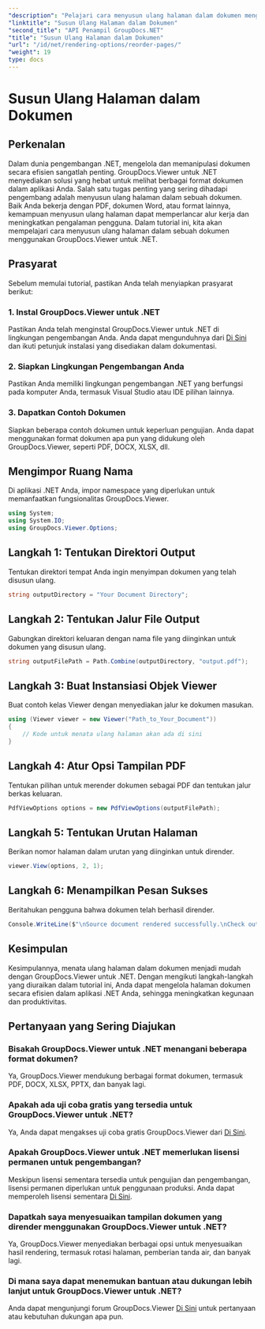 ```yaml
---
"description": "Pelajari cara menyusun ulang halaman dalam dokumen menggunakan GroupDocs.Viewer untuk .NET. Ikuti tutorial langkah demi langkah kami untuk manajemen dokumen yang lancar."
"linktitle": "Susun Ulang Halaman dalam Dokumen"
"second_title": "API Penampil GroupDocs.NET"
"title": "Susun Ulang Halaman dalam Dokumen"
"url": "/id/net/rendering-options/reorder-pages/"
"weight": 19
type: docs
---
```

# Susun Ulang Halaman dalam Dokumen

## Perkenalan
Dalam dunia pengembangan .NET, mengelola dan memanipulasi dokumen secara efisien sangatlah penting. GroupDocs.Viewer untuk .NET menyediakan solusi yang hebat untuk melihat berbagai format dokumen dalam aplikasi Anda. Salah satu tugas penting yang sering dihadapi pengembang adalah menyusun ulang halaman dalam sebuah dokumen. Baik Anda bekerja dengan PDF, dokumen Word, atau format lainnya, kemampuan menyusun ulang halaman dapat memperlancar alur kerja dan meningkatkan pengalaman pengguna. Dalam tutorial ini, kita akan mempelajari cara menyusun ulang halaman dalam sebuah dokumen menggunakan GroupDocs.Viewer untuk .NET.
## Prasyarat
Sebelum memulai tutorial, pastikan Anda telah menyiapkan prasyarat berikut:
### 1. Instal GroupDocs.Viewer untuk .NET
Pastikan Anda telah menginstal GroupDocs.Viewer untuk .NET di lingkungan pengembangan Anda. Anda dapat mengunduhnya dari [Di Sini](https://releases.groupdocs.com/viewer/net/) dan ikuti petunjuk instalasi yang disediakan dalam dokumentasi.
### 2. Siapkan Lingkungan Pengembangan Anda
Pastikan Anda memiliki lingkungan pengembangan .NET yang berfungsi pada komputer Anda, termasuk Visual Studio atau IDE pilihan lainnya.
### 3. Dapatkan Contoh Dokumen
Siapkan beberapa contoh dokumen untuk keperluan pengujian. Anda dapat menggunakan format dokumen apa pun yang didukung oleh GroupDocs.Viewer, seperti PDF, DOCX, XLSX, dll.

## Mengimpor Ruang Nama
Di aplikasi .NET Anda, impor namespace yang diperlukan untuk memanfaatkan fungsionalitas GroupDocs.Viewer.

```csharp
using System;
using System.IO;
using GroupDocs.Viewer.Options;
```
## Langkah 1: Tentukan Direktori Output
Tentukan direktori tempat Anda ingin menyimpan dokumen yang telah disusun ulang.
```csharp
string outputDirectory = "Your Document Directory";
```
## Langkah 2: Tentukan Jalur File Output
Gabungkan direktori keluaran dengan nama file yang diinginkan untuk dokumen yang disusun ulang.
```csharp
string outputFilePath = Path.Combine(outputDirectory, "output.pdf");
```
## Langkah 3: Buat Instansiasi Objek Viewer
Buat contoh kelas Viewer dengan menyediakan jalur ke dokumen masukan.
```csharp
using (Viewer viewer = new Viewer("Path_to_Your_Document"))
{
    // Kode untuk menata ulang halaman akan ada di sini
}
```
## Langkah 4: Atur Opsi Tampilan PDF
Tentukan pilihan untuk merender dokumen sebagai PDF dan tentukan jalur berkas keluaran.
```csharp
PdfViewOptions options = new PdfViewOptions(outputFilePath);
```
## Langkah 5: Tentukan Urutan Halaman
Berikan nomor halaman dalam urutan yang diinginkan untuk dirender.
```csharp
viewer.View(options, 2, 1);
```
## Langkah 6: Menampilkan Pesan Sukses
Beritahukan pengguna bahwa dokumen telah berhasil dirender.
```csharp
Console.WriteLine($"\nSource document rendered successfully.\nCheck output in {outputDirectory}.");
```

## Kesimpulan
Kesimpulannya, menata ulang halaman dalam dokumen menjadi mudah dengan GroupDocs.Viewer untuk .NET. Dengan mengikuti langkah-langkah yang diuraikan dalam tutorial ini, Anda dapat mengelola halaman dokumen secara efisien dalam aplikasi .NET Anda, sehingga meningkatkan kegunaan dan produktivitas.
## Pertanyaan yang Sering Diajukan
### Bisakah GroupDocs.Viewer untuk .NET menangani beberapa format dokumen?
Ya, GroupDocs.Viewer mendukung berbagai format dokumen, termasuk PDF, DOCX, XLSX, PPTX, dan banyak lagi.
### Apakah ada uji coba gratis yang tersedia untuk GroupDocs.Viewer untuk .NET?
Ya, Anda dapat mengakses uji coba gratis GroupDocs.Viewer dari [Di Sini](https://releases.groupdocs.com/).
### Apakah GroupDocs.Viewer untuk .NET memerlukan lisensi permanen untuk pengembangan?
Meskipun lisensi sementara tersedia untuk pengujian dan pengembangan, lisensi permanen diperlukan untuk penggunaan produksi. Anda dapat memperoleh lisensi sementara [Di Sini](https://purchase.groupdocs.com/temporary-license/).
### Dapatkah saya menyesuaikan tampilan dokumen yang dirender menggunakan GroupDocs.Viewer untuk .NET?
Ya, GroupDocs.Viewer menyediakan berbagai opsi untuk menyesuaikan hasil rendering, termasuk rotasi halaman, pemberian tanda air, dan banyak lagi.
### Di mana saya dapat menemukan bantuan atau dukungan lebih lanjut untuk GroupDocs.Viewer untuk .NET?
Anda dapat mengunjungi forum GroupDocs.Viewer [Di Sini](https://forum.groupdocs.com/c/viewer/9) untuk pertanyaan atau kebutuhan dukungan apa pun.